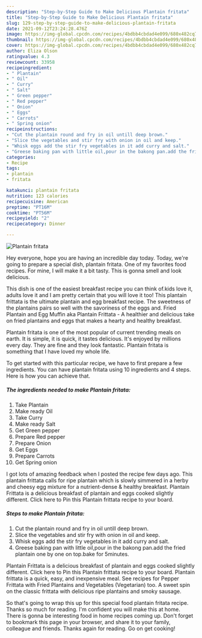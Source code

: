 ```yaml
---
description: "Step-by-Step Guide to Make Delicious Plantain fritata"
title: "Step-by-Step Guide to Make Delicious Plantain fritata"
slug: 129-step-by-step-guide-to-make-delicious-plantain-fritata
date: 2021-09-12T23:24:28.476Z
image: https://img-global.cpcdn.com/recipes/4bdbb4cbdad4e099/680x482cq70/plantain-fritata-recipe-main-photo.jpg
thumbnail: https://img-global.cpcdn.com/recipes/4bdbb4cbdad4e099/680x482cq70/plantain-fritata-recipe-main-photo.jpg
cover: https://img-global.cpcdn.com/recipes/4bdbb4cbdad4e099/680x482cq70/plantain-fritata-recipe-main-photo.jpg
author: Eliza Olson
ratingvalue: 4.3
reviewcount: 33958
recipeingredient:
- " Plantain"
- " Oil"
- " Curry"
- " Salt"
- " Green pepper"
- " Red pepper"
- " Onion"
- " Eggs"
- " Carrots"
- " Spring onion"
recipeinstructions:
- "Cut the plantain round and fry in oil untill deep brown."
- "Slice the vegetables and stir fry with onion in oil and keep."
- "Whisk eggs add the stir fry vegetables in it add curry and salt."
- "Greese baking pan with little oil,pour in the bakong pan.add the fried plantain one by one on top.bake for 5minutes."
categories:
- Recipe
tags:
- plantain
- fritata

katakunci: plantain fritata 
nutrition: 123 calories
recipecuisine: American
preptime: "PT16M"
cooktime: "PT56M"
recipeyield: "2"
recipecategory: Dinner

---
```



![Plantain fritata](https://img-global.cpcdn.com/recipes/4bdbb4cbdad4e099/680x482cq70/plantain-fritata-recipe-main-photo.jpg)

Hey everyone, hope you are having an incredible day today. Today, we're going to prepare a special dish, plantain fritata. One of my favorites food recipes. For mine, I will make it a bit tasty. This is gonna smell and look delicious.

This dish is one of the easiest breakfast recipe you can think of.kids love it, adults love it and I am pretty certain that you will love it too! This plantain frittata is the ultimate plantain and egg breakfast recipe. The sweetness of the plantains pairs so well with the savoriness of the eggs and. Fried Plantain and Egg Muffin aka Plantain Frittata - A healthier and delicious take on fried plantains and eggs that makes a hearty and healthy breakfast.

Plantain fritata is one of the most popular of current trending meals on earth. It is simple, it is quick, it tastes delicious. It's enjoyed by millions every day. They are fine and they look fantastic. Plantain fritata is something that I have loved my whole life.


To get started with this particular recipe, we have to first prepare a few ingredients. You can have plantain fritata using 10 ingredients and 4 steps. Here is how you can achieve that.

<!--inarticleads1-->

##### The ingredients needed to make Plantain fritata:

1. Take  Plantain
1. Make ready  Oil
1. Take  Curry
1. Make ready  Salt
1. Get  Green pepper
1. Prepare  Red pepper
1. Prepare  Onion
1. Get  Eggs
1. Prepare  Carrots
1. Get  Spring onion


I got lots of amazing feedback when I posted the recipe few days ago. This plantain frittata calls for ripe plantain which is slowly simmered in a herby and cheesy egg mixture for a nutrient-dense &amp; healthy breakfast. Plantain Frittata is a delicious breakfast of plantain and eggs cooked slightly different. Click here to Pin this Plantain frittata recipe to your board. 

<!--inarticleads2-->

##### Steps to make Plantain fritata:

1. Cut the plantain round and fry in oil untill deep brown.
1. Slice the vegetables and stir fry with onion in oil and keep.
1. Whisk eggs add the stir fry vegetables in it add curry and salt.
1. Greese baking pan with little oil,pour in the bakong pan.add the fried plantain one by one on top.bake for 5minutes.


Plantain Frittata is a delicious breakfast of plantain and eggs cooked slightly different. Click here to Pin this Plantain frittata recipe to your board. Plantain frittata is a quick, easy, and inexpensive meal. See recipes for Pepper Frittata with Fried Plantains and Vegetables (Vegetarian) too. A sweet spin on the classic frittata with delicious ripe plantains and smoky sausage. 

So that's going to wrap this up for this special food plantain fritata recipe. Thanks so much for reading. I'm confident you will make this at home. There is gonna be interesting food in home recipes coming up. Don't forget to bookmark this page in your browser, and share it to your family, colleague and friends. Thanks again for reading. Go on get cooking!
